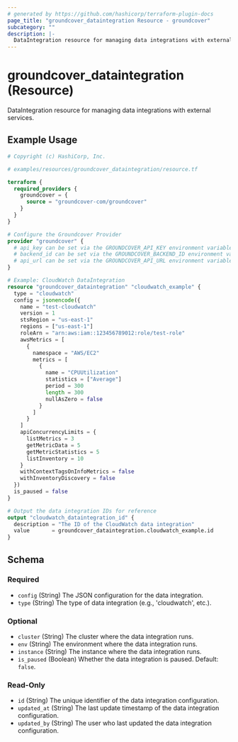 ```yaml
---
# generated by https://github.com/hashicorp/terraform-plugin-docs
page_title: "groundcover_dataintegration Resource - groundcover"
subcategory: ""
description: |-
  DataIntegration resource for managing data integrations with external services.
---
```


# groundcover_dataintegration (Resource)

DataIntegration resource for managing data integrations with external services.

## Example Usage

```terraform
# Copyright (c) HashiCorp, Inc.

# examples/resources/groundcover_dataintegration/resource.tf

terraform {
  required_providers {
    groundcover = {
      source = "groundcover-com/groundcover"
    }
  }
}

# Configure the Groundcover Provider
provider "groundcover" {
  # api_key can be set via the GROUNDCOVER_API_KEY environment variable
  # backend_id can be set via the GROUNDCOVER_BACKEND_ID environment variable
  # api_url can be set via the GROUNDCOVER_API_URL environment variable (optional)
}

# Example: CloudWatch DataIntegration
resource "groundcover_dataintegration" "cloudwatch_example" {
  type = "cloudwatch"
  config = jsonencode({
    name = "test-cloudwatch"
    version = 1
    stsRegion = "us-east-1"
    regions = ["us-east-1"]
    roleArn = "arn:aws:iam::123456789012:role/test-role"
    awsMetrics = [
      {
        namespace = "AWS/EC2"
        metrics = [
          {
            name = "CPUUtilization"
            statistics = ["Average"]
            period = 300
            length = 300
            nullAsZero = false
          }
        ]
      }
    ]
    apiConcurrencyLimits = {
      listMetrics = 3
      getMetricData = 5
      getMetricStatistics = 5
      listInventory = 10
    }
    withContextTagsOnInfoMetrics = false
    withInventoryDiscovery = false
  })
  is_paused = false
}

# Output the data integration IDs for reference
output "cloudwatch_dataintegration_id" {
  description = "The ID of the CloudWatch data integration"
  value       = groundcover_dataintegration.cloudwatch_example.id
}
```

<!-- schema generated by tfplugindocs -->
## Schema

### Required

- `config` (String) The JSON configuration for the data integration.
- `type` (String) The type of data integration (e.g., 'cloudwatch', etc.).

### Optional

- `cluster` (String) The cluster where the data integration runs.
- `env` (String) The environment where the data integration runs.
- `instance` (String) The instance where the data integration runs.
- `is_paused` (Boolean) Whether the data integration is paused. Default: `false`.

### Read-Only

- `id` (String) The unique identifier of the data integration configuration.
- `updated_at` (String) The last update timestamp of the data integration configuration.
- `updated_by` (String) The user who last updated the data integration configuration.
